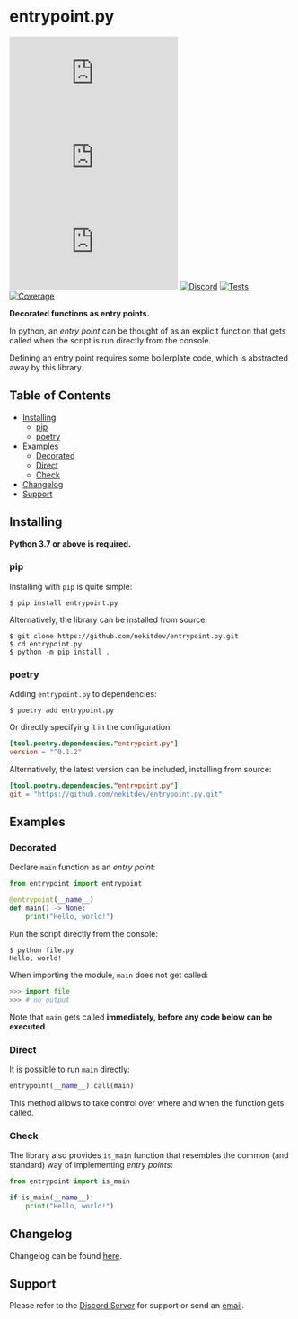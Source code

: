 # entrypoint.py

[![License][License Badge]][License]
[![Version][Version Badge]][Package]
[![Downloads][Downloads Badge]][Package]
[![Discord][Discord Badge]][Discord]
[![Tests][Tests Badge]][Actions]
[![Coverage][Coverage Badge]][Coverage]
<!--
[![Documentation][Documentation Badge]][Documentation]
-->

**Decorated functions as entry points.**

In python, an *entry point* can be thought of as an explicit function
that gets called when the script is run directly from the console.

Defining an entry point requires some boilerplate code, which is abstracted away by this library.

## Table of Contents

<!--
- [Documentation](#documenation)
-->
- [Installing](#installing)
    - [pip](#pip)
    - [poetry](#poetry)
- [Examples](#examples)
    - [Decorated](#decorated)
    - [Direct](#direct)
    - [Check](#check)
- [Changelog](#changelog)
- [Support](#support)
<!--
- [Contributing](#contributing)
-->

## Installing

**Python 3.7 or above is required.**

### pip

Installing with `pip` is quite simple:

```console
$ pip install entrypoint.py
```

Alternatively, the library can be installed from source:

```console
$ git clone https://github.com/nekitdev/entrypoint.py.git
$ cd entrypoint.py
$ python -m pip install .
```

### poetry

Adding `entrypoint.py` to dependencies:

```console
$ poetry add entrypoint.py
```

Or directly specifying it in the configuration:

```toml
[tool.poetry.dependencies."entrypoint.py"]
version = "^0.1.2"
```

Alternatively, the latest version can be included, installing from source:

```toml
[tool.poetry.dependencies."entrypoint.py"]
git = "https://github.com/nekitdev/entrypoint.py.git"
```

## Examples

### Decorated

Declare `main` function as an *entry point*:

```python
from entrypoint import entrypoint

@entrypoint(__name__)
def main() -> None:
    print("Hello, world!")
```

Run the script directly from the console:

```console
$ python file.py
Hello, world!
```

When importing the module, `main` does not get called:

```python
>>> import file
>>> # no output
```

Note that `main` gets called **immediately, before any code below can be executed**.

### Direct

It is possible to run `main` directly:

```python
entrypoint(__name__).call(main)
```

This method allows to take control over where and when the function gets called.

### Check

The library also provides `is_main` function that resembles
the common (and standard) way of implementing *entry points*:

```python
from entrypoint import is_main

if is_main(__name__):
    print("Hello, world!")
```

<!--
## Documentation
Documentation is located [here][Documentation].
-->

## Changelog

Changelog can be found [here][Changelog].

## Support

Please refer to the [Discord Server][Discord] for support or send an [email][Email].

<!--
## Contributing

If you are interested in contributing to the project, please make sure to take a look at the
[Contributing Guide][Contributing Guide], as well as the [Code of Conduct][Code of Conduct].
-->

[Email]: mailto:support@nekit.dev?subject=entrypoint.py
[Discord]: https://nekit.dev/discord

[Actions]: https://github.com/nekitdev/entrypoint.py/actions

[Changelog]: https://github.com/nekitdev/entrypoint.py/blob/main/CHANGELOG.md
[Code of Conduct]: https://github.com/nekitdev/entrypoint.py/blob/main/CODE_OF_CONDUCT.md
[Contributing Guide]: https://github.com/nekitdev/entrypoint.py/blob/main/CONTRIBUTING.md
[Security]: https://github.com/nekitdev/entrypoint.py/blob/main/SECURITY.md

[License]: https://github.com/nekitdev/entrypoint.py/blob/main/LICENSE
[Package]: https://pypi.org/project/entrypoint.py
[Coverage]: https://codecov.io/gh/nekitdev/entrypoint.py

[Documentation]: https://entrypoint-py.readthedocs.io/

[Discord Badge]: https://img.shields.io/badge/chat-discord-5865f2
[License Badge]: https://img.shields.io/pypi/l/entrypoint.py
[Version Badge]: https://img.shields.io/pypi/v/entrypoint.py
[Downloads Badge]: https://img.shields.io/pypi/dm/entrypoint.py

[Documentation Badge]: https://readthedocs.org/projects/entrypoint-py/badge

[Tests Badge]: https://github.com/nekitdev/entrypoint.py/workflows/tests/badge.svg
[Coverage Badge]: https://codecov.io/gh/nekitdev/entrypoint.py/branch/main/graph/badge.svg
